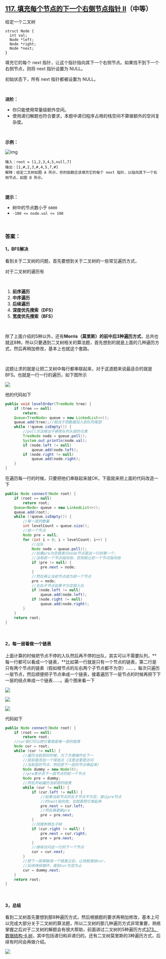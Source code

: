 ## [117. 填充每个节点的下一个右侧节点指针 II](https://leetcode-cn.com/problems/populating-next-right-pointers-in-each-node-ii/)（中等）

给定一个二叉树

```
struct Node {
  int val;
  Node *left;
  Node *right;
  Node *next;
}
```

填充它的每个 next 指针，让这个指针指向其下一个右侧节点。如果找不到下一个右侧节点，则将 next 指针设置为 NULL。

初始状态下，所有 next 指针都被设置为 NULL。

<br>

**进阶：**

- 你只能使用常量级额外空间。
- 使用递归解题也符合要求，本题中递归程序占用的栈空间不算做额外的空间复杂度。

<br>

**示例：**

![img](https://assets.leetcode-cn.com/aliyun-lc-upload/uploads/2019/02/15/117_sample.png)

```
输入：root = [1,2,3,4,5,null,7]
输出：[1,#,2,3,#,4,5,7,#]
解释：给定二叉树如图 A 所示，你的函数应该填充它的每个 next 指针，以指向其下一个右侧节点，如图 B 所示。
```

<br>

**提示：**

- 树中的节点数小于 `6000`
- `-100 <= node.val <= 100`

<br>

### 答案：

#### 1，BFS解决

看到关于二叉树的问题，首先要想到关于二叉树的一些常见遍历方式，

对于二叉树的遍历有

<br>

1. **前序遍历**
2. **中序遍历**
3. **后续遍历**
4. **深度优先搜索（DFS）**
5. **宽度优先搜索（BFS）**

<br>

除了上面介绍的5种以外，还有**Morris（莫里斯）的前中后3种遍历方式**，总共也就这8种。所以只要遇到二叉树相关的算法题，首先想到的就是上面的几种遍历方式，然后再稍加修改，基本上也就这个套路。

<br>

这题让求的就是让把二叉树中每行都串联起来，对于这道题来说最适合的就是BFS。也就是一行一行的遍历，如下图所示

![](https://raw.githubusercontent.com/sdwwld/algorithms/master/img/common/641.png)

他的代码如下

```java
public void levelOrder(TreeNode tree) {
    if (tree == null)
        return;
    Queue<TreeNode> queue = new LinkedList<>();
    queue.add(tree);//相当于把数据加入到队列尾部
    while (!queue.isEmpty()) {
        //poll方法相当于移除队列头部的元素
        TreeNode node = queue.poll();
        System.out.println(node.val);
        if (node.left != null)
            queue.add(node.left);
        if (node.right != null)
            queue.add(node.right);
    }
}
```

在遍历每一行的时候，只要把他们串联起来就OK，下面就来把上面的代码改造一下

```java
public Node connect(Node root) {
    if (root == null)
        return root;
    Queue<Node> queue = new LinkedList<>();
    queue.add(root);
    while (!queue.isEmpty()) {
        //每一层的数量
        int levelCount = queue.size();
        //前一个节点
        Node pre = null;
        for (int i = 0; i < levelCount; i++) {
            //出队
            Node node = queue.poll();
            //如果pre为空就表示node节点是这一行的第一个，
            //没有前一个节点指向他，否则就让前一个节点指向他
            if (pre != null) {
                pre.next = node;
            }
            //然后再让当前节点成为前一个节点
            pre = node;
            //左右子节点如果不为空就入队
            if (node.left != null)
                queue.add(node.left);
            if (node.right != null)
                queue.add(node.right);
        }
    }
    return root;
}
```

<br>

#### 2，每一层看做一个链表

上面计算的时候把节点不停的入队然后再不停的出队，其实可以不需要队列，**每一行都可以看成一个链表，**比如第一行就是只有一个节点的链表，第二行是只有两个节点的链表（假如根节点的左右两个子节点都不为空）……，每次只遍历一层节点，然后顺便把子节点串成一个链表，接着遍历下一层节点的时候再把下下一层的结点串成一个链表……。画个图来看一下

![](https://raw.githubusercontent.com/sdwwld/algorithms/master/img/leetcode/0117/640.png)

![](https://raw.githubusercontent.com/sdwwld/algorithms/master/img/leetcode/0117/641.png)

![](https://raw.githubusercontent.com/sdwwld/algorithms/master/img/leetcode/0117/642.png)

代码如下

```java
public Node connect(Node root) {
    if (root == null)
        return root;
    //cur我们可以把它看做是每一层的链表
    Node cur = root;
    while (cur != null) {
        //遍历当前层的时候，为了方便操作在下一
        //层前面添加一个哑结点（注意这里是访问
        //当前层的节点，然后把下一层的节点串起来）
        Node dummy = new Node(0);
        //pre表示访下一层节点的前一个节点
        Node pre = dummy;
        //然后开始遍历当前层的链表
        while (cur != null) {
            if (cur.left != null) {
                //如果当前节点的左子节点不为空，就让pre节点
                //的next指向他，也就是把它串起来
                pre.next = cur.left;
                //然后再更新pre
                pre = pre.next;
            }
            //同理参照左子树
            if (cur.right != null) {
                pre.next = cur.right;
                pre = pre.next;
            }
            //继续访问这一行的下一个节点
            cur = cur.next;
        }
        //把下一层串联成一个链表之后，让他赋值给cur，
        //后续继续循环，直到cur为空为止
        cur = dummy.next;
    }
    return root;
}
```

<br>

#### 3，总结

看到二叉树首先要想到那8种遍历方式，然后根据题的要求再稍加修改，基本上可以完成大部分关于二叉树的算法题，所以二叉树的那几种遍历方式非常重要，熟练掌握之后对于二叉树的解题会有很大帮助，前面讲过二叉树的5种遍历方式[373，数据结构-6,树](http://mp.weixin.qq.com/s?__biz=MzU0ODMyNDk0Mw==&mid=2247487028&idx=1&sn=e06a0cd5760e62890e60e43a279a472b&chksm=fb419d14cc36140257eb220aaeac182287b10c3cab5c803ebd54013ee3fc120d693067c2e960&scene=21#wechat_redirect)，其中包括递归和非递归的。还有二叉树莫里斯的3种遍历方式，后续有时间会再做介绍。



![](https://img-blog.csdnimg.cn/20200807155236311.png)

